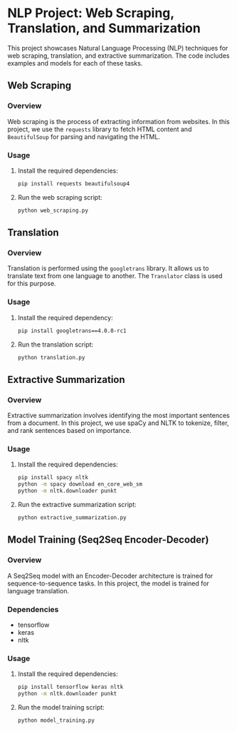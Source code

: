 # NLP Project: Web Scraping, Translation, and Summarization

This project showcases Natural Language Processing (NLP) techniques for web scraping, translation, and extractive summarization. The code includes examples and models for each of these tasks.

## Web Scraping

### Overview
Web scraping is the process of extracting information from websites. In this project, we use the `requests` library to fetch HTML content and `BeautifulSoup` for parsing and navigating the HTML.

### Usage
1. Install the required dependencies:
   ```bash
   pip install requests beautifulsoup4
   ```
2. Run the web scraping script:
   ```bash
   python web_scraping.py
   ```

## Translation

### Overview
Translation is performed using the `googletrans` library. It allows us to translate text from one language to another. The `Translator` class is used for this purpose.

### Usage
1. Install the required dependency:
   ```bash
   pip install googletrans==4.0.0-rc1
   ```
2. Run the translation script:
   ```bash
   python translation.py
   ```

## Extractive Summarization

### Overview
Extractive summarization involves identifying the most important sentences from a document. In this project, we use spaCy and NLTK to tokenize, filter, and rank sentences based on importance.

### Usage
1. Install the required dependencies:
   ```bash
   pip install spacy nltk
   python -m spacy download en_core_web_sm
   python -m nltk.downloader punkt
   ```
2. Run the extractive summarization script:
   ```bash
   python extractive_summarization.py
   ```

## Model Training (Seq2Seq Encoder-Decoder)

### Overview
A Seq2Seq model with an Encoder-Decoder architecture is trained for sequence-to-sequence tasks. In this project, the model is trained for language translation.

### Dependencies
- tensorflow
- keras
- nltk

### Usage
1. Install the required dependencies:
   ```bash
   pip install tensorflow keras nltk
   python -m nltk.downloader punkt
   ```
2. Run the model training script:
   ```bash
   python model_training.py
   ```
